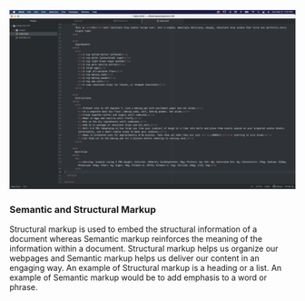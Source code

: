 ![Screenshot](./images/screenshot06.png)

### Semantic and Structural Markup

Structural markup is used to embed the structural information of a document whereas Semantic markup reinforces the meaning of the information within a document. Structural markup helps us organize our webpages and Semantic markup helps us deliver our content in an engaging way. An example of Structural markup is a heading or a list. An example of Semantic markup would be to add emphasis to a word or phrase.
